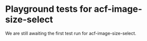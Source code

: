 # Playground tests for acf-image-size-select
We are still awaiting the first test run for acf-image-size-select.
